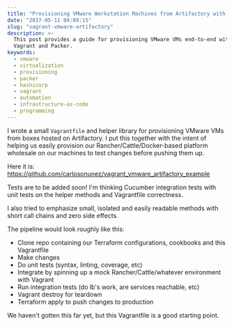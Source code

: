```yaml
---
title: "Provisioning VMware Workstation Machines from Artifactory with Vagrant"
date: "2017-05-11 04:09:15"
slug: "vagrant-vmware-artifactory"
description: >-
  This post provides a guide for provisioning VMware VMs end-to-end with
  Vagrant and Packer.
keywords:
  - vmware
  - virtualization
  - provisioning
  - packer
  - hashicorp
  - vagrant
  - automation
  - infrastructure-as-code
  - programming
---
```


I wrote a small `Vagrantfile` and helper library for provisioning VMware VMs from boxes hosted on Artifactory. I put this together with the intent of helping us easily provision our Rancher/Cattle/Docker-based platform wholesale on our machines to test changes before pushing them up.

Here it is: https://github.com/carlosonunez/vagrant_vmware_artifactory_example

Tests are to be added soon! I'm thinking Cucumber integration tests with unit tests on the helper methods and Vagrantfile correctness.<!--more-->

I also tried to emphasize small, isolated and easily readable methods with short call chains and zero side effects.

The pipeline would look roughly like this:

* Clone repo containing our Terraform configurations, cookbooks and this Vagrantfile
* Make changes
* Do unit tests (syntax, linting, coverage, etc)
* Integrate by spinning up a mock Rancher/Cattle/whatever environment with Vagrant
* Run integration tests (do lb's work, are services reachable, etc)
* Vagrant destroy for teardown
* Terraform apply to push changes to production

We haven't gotten this far yet, but this Vagrantfile is a good starting point.


